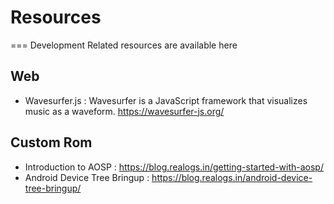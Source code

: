# Resources
===
Development Related resources are available here

Web
-----
- Wavesurfer.js : Wavesurfer is a JavaScript framework that visualizes music as a waveform.
https://wavesurfer-js.org/

Custom Rom
-----
- Introduction to AOSP : https://blog.realogs.in/getting-started-with-aosp/
- Android Device Tree Bringup : https://blog.realogs.in/android-device-tree-bringup/
